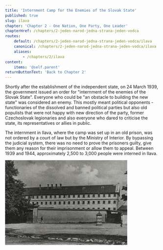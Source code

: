 ```yaml
---
title: 'Internment Camp for the Enemies of the Slovak State'
published: true
slug: ilava
chapter: 'Chapter 2 - One Nation, One Party, One Leader'
chapterHref: /chapters/2-jeden-narod-jedna-strana-jeden-vodca
routes:
    default: /chapters/2-jeden-narod-jedna-strana-jeden-vodca/ilava
    canonical: /chapters/2-jeden-narod-jedna-strana-jeden-vodca/ilava
    aliases:
        - /chapters/2/ilava
content:
    items: '@self.parent'
returnButtonText: 'Back to Chapter 2'
---
```


<span class="drop-cap">S</span>hortly after the establishment of the independent state, on 24 March 1939, the government issued an order for "internment of the enemies of the Slovak State". Everyone who could be "an obstacle to building the new state" was considered an enemy. This mostly meant political opponents - functionaries of the dissolved and banned political parties but also old populists that were not happy with new direction of the party, former Czechoslovak legionaries and also everyone who dared to criticise the state, its representatives or allies in public.

The internment in Ilava, where the camp was set up in an old prison, was not ordered by a court of law but by the Ministry of Interior. By bypassing the judicial system, there was no need to prove the prisoners guilty, give them any reason for their imprisonment or allow them to appeal. Between 1939 and 1944, approximately 2,500 to 3,000 people were interned in Ilava.

[![ZInternment Camp for the Enemies of the Slovak State](Ilava_ZVJS.jpg "Internment Camp for the Enemies of the Slovak State")](http://www.zvjs.sk/?ustav-vykonu-trestu-vykonu-vazby)